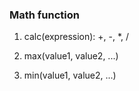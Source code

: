 ### Math function

1. calc(expression): +, -, \*, /

2. max(value1, value2, ...)

3. min(value1, value2, ...)
